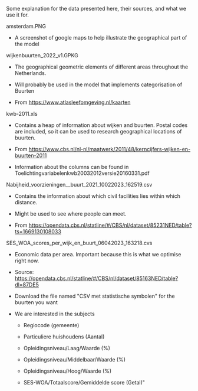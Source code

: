 Some explanation for the data presented here, their sources, and what we use it for. 

amsterdam.PNG

- A screenshot of google maps to help illustrate the geographical part of the model

wijkenbuurten_2022_v1.GPKG

- The geographical geometric elements of different areas throughout the Netherlands. 

- Will probably be used in the model that implements categorisation of Buurten

- From https://www.atlasleefomgeving.nl/kaarten

kwb-2011.xls

- Contains a heap of information about wijken and buurten. Postal codes are included, so it can be used
to research geographical locations of buurten. 

- From https://www.cbs.nl/nl-nl/maatwerk/2011/48/kerncijfers-wijken-en-buurten-2011

- Information about the columns can be found in Toelichtingvariabelenkwb20032012versie20160331.pdf

Nabijheid_voorzieningen__buurt_2021_10022023_162519.csv

- Contains the information about which civil facilities lies within which distance.

- Might be used to see where people can meet.

- From https://opendata.cbs.nl/statline/#/CBS/nl/dataset/85231NED/table?ts=1669130108033
	
SES_WOA_scores_per_wijk_en_buurt_06042023_163218.cvs

- Economic data per area. Important because this is what we optimise right now.

- Source: https://opendata.cbs.nl/statline/#/CBS/nl/dataset/85163NED/table?dl=87DE5

- Download the file named "CSV met statistische symbolen" for the buurten you want

- We are interested in the subjects 

	- Regiocode (gemeente)

	- Particuliere huishoudens (Aantal)

	- Opleidingsniveau/Laag/Waarde (%)

	- Opleidingsniveau/Middelbaar/Waarde (%)

	- Opleidingsniveau/Hoog/Waarde (%)
	
	- SES-WOA/Totaalscore/Gemiddelde score (Getal)"
